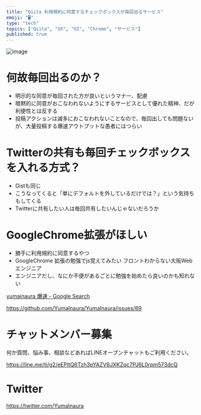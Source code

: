 ```yaml
---
title: "Qiita 利用規約に同意するチェックボックスが毎回出るサービス"
emoji: "🖥"
type: "tech"
topics: ["Qiita", "UX", "UI", "Chrome", "サービス"]
published: true
---
```


![image](https://user-images.githubusercontent.com/13635059/50553185-ec6aa680-0ce4-11e9-815b-89a31a860621.png)

# 何故毎回出るのか？

- 明示的な同意が毎回された方が良いというマナー、配慮
- 暗黙的に同意がおこなわれないようにするサービスとして優れた精神、だが利便性とは反する
- 投稿アクションは滅多におこなわれないことなので、毎回出しても問題ないが、大量投稿する爆速アウトプットな愚者にはつらい

# Twitterの共有も毎回チェックボックスを入れる方式？

- Gistも同じ
- こうなってくると「単にデフォルトを外しているだけでは？」という気持ちもしてくる
- Twitterに共有したい人は毎回共有したいんじゃないだろうか

# GoogleChrome拡張がほしい

- 勝手に利用規約に同意するやつ
- GoogleChrome 拡張の勉强でjs覚えてみたい フロントわからない大阪Webエンジニア
- エンジニアだし、なにか不便があるごとに勉強を始めたら良いのかも知れない

[yumainaura 爆速 - Google Search](https://www.google.com/search?q=yumainaura+%E7%88%86%E9%80%9F&oq=yumainaura+%E7%88%86%E9%80%9F&aqs=chrome..69i57j69i61j69i60l2j69i64l2.4929j0j7&sourceid=chrome&ie=UTF-8)

https://github.com/YumaInaura/YumaInaura/issues/69









<!-- Update From Qiita API -->

# チャットメンバー募集


何か質問、悩み事、相談などあればLINEオープンチャットもご利用ください。

https://line.me/ti/g2/eEPltQ6Tzh3pYAZV8JXKZqc7PJ6L0rpm573dcQ





# Twitter


https://twitter.com/YumaInaura


<!-- Update From Qiita API -->



